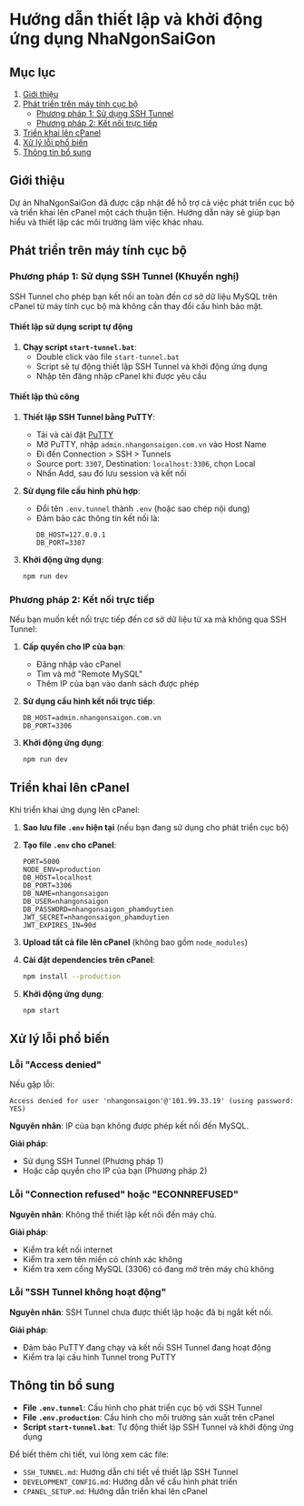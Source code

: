 # Hướng dẫn thiết lập và khởi động ứng dụng NhaNgonSaiGon

## Mục lục

1. [Giới thiệu](#giới-thiệu)
2. [Phát triển trên máy tính cục bộ](#phát-triển-trên-máy-tính-cục-bộ)
   - [Phương pháp 1: Sử dụng SSH Tunnel](#phương-pháp-1-sử-dụng-ssh-tunnel-khuyến-nghị)
   - [Phương pháp 2: Kết nối trực tiếp](#phương-pháp-2-kết-nối-trực-tiếp)
3. [Triển khai lên cPanel](#triển-khai-lên-cpanel)
4. [Xử lý lỗi phổ biến](#xử-lý-lỗi-phổ-biến)
5. [Thông tin bổ sung](#thông-tin-bổ-sung)

## Giới thiệu

Dự án NhaNgonSaiGon đã được cập nhật để hỗ trợ cả việc phát triển cục bộ và triển khai lên cPanel một cách thuận tiện. Hướng dẫn này sẽ giúp bạn hiểu và thiết lập các môi trường làm việc khác nhau.

## Phát triển trên máy tính cục bộ

### Phương pháp 1: Sử dụng SSH Tunnel (Khuyến nghị)

SSH Tunnel cho phép bạn kết nối an toàn đến cơ sở dữ liệu MySQL trên cPanel từ máy tính cục bộ mà không cần thay đổi cấu hình bảo mật.

#### Thiết lập sử dụng script tự động

1. **Chạy script `start-tunnel.bat`**:
   - Double click vào file `start-tunnel.bat`
   - Script sẽ tự động thiết lập SSH Tunnel và khởi động ứng dụng
   - Nhập tên đăng nhập cPanel khi được yêu cầu

#### Thiết lập thủ công

1. **Thiết lập SSH Tunnel bằng PuTTY**:
   - Tải và cài đặt [PuTTY](https://www.putty.org/)
   - Mở PuTTY, nhập `admin.nhangonsaigon.com.vn` vào Host Name
   - Đi đến Connection > SSH > Tunnels
   - Source port: `3307`, Destination: `localhost:3306`, chọn Local
   - Nhấn Add, sau đó lưu session và kết nối

2. **Sử dụng file cấu hình phù hợp**:
   - Đổi tên `.env.tunnel` thành `.env` (hoặc sao chép nội dung)
   - Đảm bảo các thông tin kết nối là:
     ```
     DB_HOST=127.0.0.1
     DB_PORT=3307
     ```

3. **Khởi động ứng dụng**:
   ```bash
   npm run dev
   ```

### Phương pháp 2: Kết nối trực tiếp

Nếu bạn muốn kết nối trực tiếp đến cơ sở dữ liệu từ xa mà không qua SSH Tunnel:

1. **Cấp quyền cho IP của bạn**:
   - Đăng nhập vào cPanel
   - Tìm và mở "Remote MySQL"
   - Thêm IP của bạn vào danh sách được phép

2. **Sử dụng cấu hình kết nối trực tiếp**:
   ```
   DB_HOST=admin.nhangonsaigon.com.vn
   DB_PORT=3306
   ```

3. **Khởi động ứng dụng**:
   ```bash
   npm run dev
   ```

## Triển khai lên cPanel

Khi triển khai ứng dụng lên cPanel:

1. **Sao lưu file `.env` hiện tại** (nếu bạn đang sử dụng cho phát triển cục bộ)

2. **Tạo file `.env` cho cPanel**:
   ```
   PORT=5000
   NODE_ENV=production
   DB_HOST=localhost
   DB_PORT=3306
   DB_NAME=nhangonsaigon
   DB_USER=nhangonsaigon
   DB_PASSWORD=nhangonsaigon_phamduytien
   JWT_SECRET=nhangonsaigon_phamduytien
   JWT_EXPIRES_IN=90d
   ```

3. **Upload tất cả file lên cPanel** (không bao gồm `node_modules`)

4. **Cài đặt dependencies trên cPanel**:
   ```bash
   npm install --production
   ```

5. **Khởi động ứng dụng**:
   ```bash
   npm start
   ```

## Xử lý lỗi phổ biến

### Lỗi "Access denied"

Nếu gặp lỗi:
```
Access denied for user 'nhangonsaigon'@'101.99.33.19' (using password: YES)
```

**Nguyên nhân**: IP của bạn không được phép kết nối đến MySQL.

**Giải pháp**:
- Sử dụng SSH Tunnel (Phương pháp 1)
- Hoặc cấp quyền cho IP của bạn (Phương pháp 2)

### Lỗi "Connection refused" hoặc "ECONNREFUSED"

**Nguyên nhân**: Không thể thiết lập kết nối đến máy chủ.

**Giải pháp**:
- Kiểm tra kết nối internet
- Kiểm tra xem tên miền có chính xác không
- Kiểm tra xem cổng MySQL (3306) có đang mở trên máy chủ không

### Lỗi "SSH Tunnel không hoạt động"

**Nguyên nhân**: SSH Tunnel chưa được thiết lập hoặc đã bị ngắt kết nối.

**Giải pháp**:
- Đảm bảo PuTTY đang chạy và kết nối SSH Tunnel đang hoạt động
- Kiểm tra lại cấu hình Tunnel trong PuTTY

## Thông tin bổ sung

- **File `.env.tunnel`**: Cấu hình cho phát triển cục bộ với SSH Tunnel
- **File `.env.production`**: Cấu hình cho môi trường sản xuất trên cPanel
- **Script `start-tunnel.bat`**: Tự động thiết lập SSH Tunnel và khởi động ứng dụng

Để biết thêm chi tiết, vui lòng xem các file:
- `SSH_TUNNEL.md`: Hướng dẫn chi tiết về thiết lập SSH Tunnel
- `DEVELOPMENT_CONFIG.md`: Hướng dẫn về cấu hình phát triển
- `CPANEL_SETUP.md`: Hướng dẫn triển khai lên cPanel 